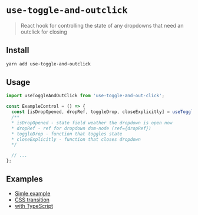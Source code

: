 # `use-toggle-and-outclick`

> React hook for controlling the state of any dropdowns that need an outclick for closing

## Install

```sh
yarn add use-toggle-and-outclick
```

## Usage

```js
import useToggleAndOutClick from 'use-toggle-and-out-click';

const ExampleControl = () => {
  const [isDropOpened, dropRef, toggleDrop, closeExplicitly] = useToggleAndOutClick();
  /**
  * isDropOpened - state field weather the dropdown is open now
  * dropRef - ref for dropdown dom-node (ref={dropRef})
  * toggleDrop - function that toggles state
  * closeExplicitly - function that closes dropdown
  */

  // ...
};
```

## Examples

- [Simle example](https://github.com/limiterCore/use-toggle-and-out-click/tree/master/examples/simple.jsx)
- [CSS transition](https://github.com/limiterCore/use-toggle-and-out-click/tree/master/examples/transition.jsx)
- [with TypeScript](https://github.com/limiterCore/use-toggle-and-out-click/tree/master/examples/typescript.tsx)